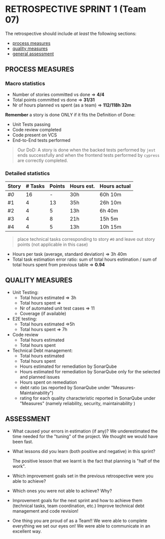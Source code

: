 RETROSPECTIVE SPRINT 1 (Team 07)
=====================================

The retrospective should include _at least_ the following sections:

- [process measures](#process-measures)
- [quality measures](#quality-measures)
- [general assessment](#assessment)

## PROCESS MEASURES 

### Macro statistics

- Number of stories committed vs done => **4/4**
- Total points committed vs done  => **31/31**
- Nr of hours planned vs spent (as a team) => **112/118h 32m**

**Remember**  a story is done ONLY if it fits the Definition of Done:

- Unit Tests passing
- Code review completed
- Code present on VCS
- End-to-End tests performed

> Our DoD: A story is done when the backed tests performed by `jest` ends successfully and when the frontend tests performed by `cypress` are correctly completed.

### Detailed statistics

| Story | # Tasks | Points | Hours est. | Hours actual |
| ----- | ------- | ------ | ---------- | ------------ |
| _#0_  | 16      | -      | 30h        | 60h 10m      |
| #1    | 4       | 13     | 35h        | 26h 10m      |
| #2    | 4       | 5      | 13h        | 6h 40m       |
| #3    | 4       | 8      | 21h        | 15h 5m       |
| #4    | 4       | 5      | 13h        | 10h 15m      |


> place technical tasks corresponding to story `#0` and leave out story points (not applicable in this case)

- Hours per task (average, standard deviation) => 3h 40m 
- Total task estimation error ratio: sum of total hours estimation / sum of total hours spent from previous table => **0.94**

  
## QUALITY MEASURES 

- Unit Testing:
  - Total hours estimated => 3h
  - Total hours spent =>
  - Nr of automated unit test cases  => 11
  - Coverage (if available)
- E2E testing:
  - Total hours estimated =>5h
  - Total hours spent => 7h
- Code review 
  - Total hours estimated 
  - Total hours spent
- Technical Debt management:
  - Total hours estimated 
  - Total hours spent
  - Hours estimated for remediation by SonarQube
  - Hours estimated for remediation by SonarQube only for the selected and planned issues 
  - Hours spent on remediation 
  - debt ratio (as reported by SonarQube under "Measures-Maintainability")
  - rating for each quality characteristic reported in SonarQube under "Measures" (namely reliability, security, maintainability )
  


## ASSESSMENT

- What caused your errors in estimation (if any)?
  We underestimated the time needed for the "tuning" of the project. We thought we would have been fast.

- What lessons did you learn (both positive and negative) in this sprint?

  The positive lesson that we learnt is the fact that planning is "half of the work". 

- Which improvement goals set in the previous retrospective were you able to achieve? 

- Which ones you were not able to achieve? Why?

- Improvement goals for the next sprint and how to achieve them (technical tasks, team coordination, etc.)
  Improve technical debt management and code revision!

- One thing you are proud of as a Team!!
  We were able to complete everything we set our eyes on! We were able to communicate in an excellent way.
